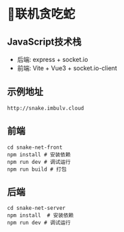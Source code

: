 # 🐍联机贪吃蛇
## JavaScript技术栈

- 后端: express + socket.io
- 前端: Vite + Vue3 + socket.io-client

## 示例地址

`http://snake.imbulv.cloud`

## 前端

```
cd snake-net-front
npm install # 安装依赖
npm run dev # 调试运行
npm run build # 打包
```

## 后端

```
cd snake-net-server
npm install  # 安装依赖
npm run dev # 调试运行
```





